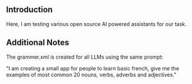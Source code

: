 ## Introduction

Here, I am testing various open source AI powered assistants for our task.

## Additional Notes

The grammer.xml is created for all LLMs using the same prompt:

"I am creating a small app for people to learn basic french, give me the examples of most common 20 nouns, verbs, adverbs and adjectives."